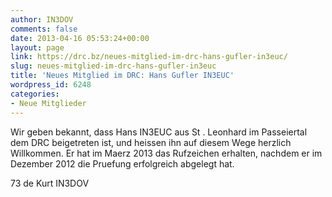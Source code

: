 ```yaml
---
author: IN3DOV
comments: false
date: 2013-04-16 05:53:24+00:00
layout: page
link: https://drc.bz/neues-mitglied-im-drc-hans-gufler-in3euc/
slug: neues-mitglied-im-drc-hans-gufler-in3euc
title: 'Neues Mitglied im DRC: Hans Gufler IN3EUC'
wordpress_id: 6248
categories:
- Neue Mitglieder
---
```


Wir geben bekannt, dass Hans IN3EUC aus St . Leonhard im Passeiertal dem DRC beigetreten ist, und heissen ihn auf diesem Wege herzlich Willkommen. Er hat im Maerz 2013 das Rufzeichen erhalten, nachdem er im Dezember 2012 die Pruefung erfolgreich abgelegt hat.

73 de Kurt IN3DOV
